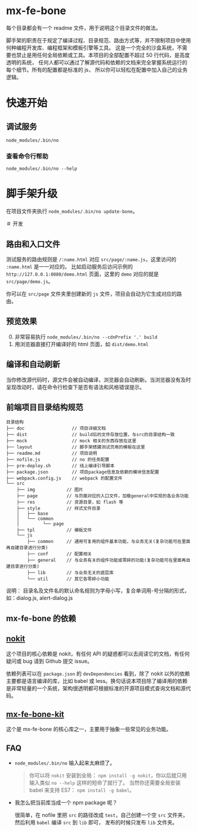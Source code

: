 # mx-fe-bone

每个目录都会有一个 readme 文件，用于说明这个目录文件的做法。

脚手架的职责在于规定了编译过程、目录规范、路由方式等，并不限制项目中使用何种编程开发库、编程框架和模板引擎等工具。
这是一个完全的沙盒系统，不需要也禁止是用任何全局依赖或工具。本项目的全部配置不超过 50 行代码，是高度透明的系统，
任何人都可以通过了解源代码和依赖的文档来完全掌握系统运行的每个细节。所有的配置都是标准的 js，
所以你可以轻松在配置中加入自己的业务逻辑。


# 快速开始

## 调试服务

`node_modules/.bin/no`

### 查看命令行帮助

`node_modules/.bin/no --help`


# 脚手架升级

在项目文件夹执行 `node_modules/.bin/no update-bone`。


＃ 开发

## 路由和入口文件

测试服务的路由规则是 `/:name.html` 对应 `src/page/:name.js`，这里访问的 `:name.html` 是一一对应的。
比如启动服务后访问示例的 `http://127.0.0.1:8080/demo.html` 页面，这里的 `demo` 对应的就是 `src/page/demo.js`。

你可以在 `src/page` 文件夹里创建新的 `js` 文件，项目会自动为它生成对应的路由。


## 预览效果

0. 非常容易执行 `node_modules/.bin/no --cdnPrefix '.' build`
0. 用浏览器直接打开编译好的 html 页面，如 `dist/demo.html`



## 编译和自动刷新

当你修改源代码时，源文件会被自动编译，浏览器会自动刷新。当浏览器没有及时呈现改动时，请在命令行检查下是否有语法和风格错误提示。


## 前端项目目录结构规范

```
目录结构
├── doc                  // 项目详细文档
├── dist                 // build后的文件存放位置，与src的目录结构一致
├── mock                 // mock 相关的东西存放在这里
├── layout               // 脚手架搭建测试页用的模板在这里
├── readme.md            // 项目说明
├── nofile.js            // no 的任务配置
├── pre-deploy.sh        // 线上编译引导脚本
├── package.json         // 项目package信息及依赖的模块信息配置
├── webpack.config.js    // webpack 的配置文件
└── src
    ├── img            // 图片
    ├── page           // 与页面对应的入口文件，加载general中实现的各业务功能
    ├── res            // 资源目录，如 flash 等
    ├── style          // 样式文件目录
    │   ├── base
    │   └── common
    │         └── page
    ├── tpl            // 模板文件
    └── js
        ├── common     // 通用可复用的组件基本功能，与业务无关(复杂功能可在里面再自建目录进行分类)
        ├── conf       // 配置相关
        ├── general    // 与业务有关的组件功能或零碎的功能(复杂功能可在里面再自建目录进行分类)
        ├── lib        // 与业务无关的底层库
        └── util       // 其它各零碎小功能

```


说明：
    目录名及文件名的默认命名规则为字母小写，复合单词用-号分隔的形式，如：dialog.js, alert-dialog.js


## mx-fe-bone 的依赖

## [nokit](https://github.com/ysmood/nokit)

这个项目的核心依赖是 nokit，有任何 API 的疑惑都可以去阅读它的文档，有任何疑问或 bug 请到 Github 提交 issue。

依赖列表可以在 `package.json` 的 `devDependencies` 看到，除了 nokit 以外的依赖主要都是语言编译的库，比如 babel 或 less。换句话说本项目除了编译用的依赖是非常轻量的一个系统，架构很透明都可根据标准的开源项目模式查询文档和源代码。


## [mx-fe-bone-kit](https://github.com/ysmood/mx-fe-bone-kit)

这个是 mx-fe-bone 的核心库之一，主要用于抽象一些常见的业务功能。

## FAQ

- `node_modules/.bin/no` 输入起来太麻烦了。

  > 你可以将 `nokit` 安装到全局： `npm install -g nokit`，你以后就只用输入类似 `no --help` 这样的短命了就行了。
  > 当然你还需要全局安装 babel 来支持 ES7： `npm install -g babel`。

- 我怎么把当前库当成一个 npm package 呢？

  很简单，在 nofile 里把 `src` 的路径改成 `test`，自己创建一个空 `src` 文件夹，然后利用 `babel` 编译 `src` 到 `lib` 即可，
  发布的时候只发布 `lib` 文件夹。


[babel-learn-es2015]: https://babeljs.io/docs/learn-es2015
